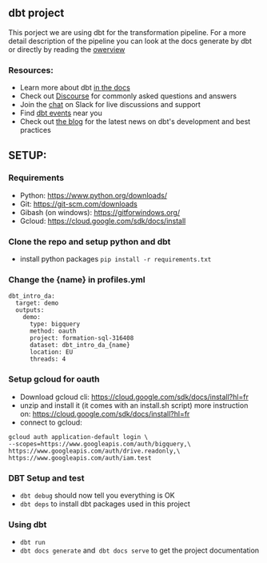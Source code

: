 ## dbt project

This porject we are using dbt for the transformation pipeline.
For a more detail description of the pipeline you can look at the docs generate by dbt or directly by reading
the [owerview](models/overview.md)


### Resources:
- Learn more about dbt [in the docs](https://docs.getdbt.com/docs/introduction)
- Check out [Discourse](https://discourse.getdbt.com/) for commonly asked questions and answers
- Join the [chat](https://community.getdbt.com/) on Slack for live discussions and support
- Find [dbt events](https://events.getdbt.com) near you
- Check out [the blog](https://blog.getdbt.com/) for the latest news on dbt's development and best practices


## SETUP:


### Requirements

- Python: https://www.python.org/downloads/
- Git: https://git-scm.com/downloads
- Gibash (on windows): https://gitforwindows.org/
- Gcloud: https://cloud.google.com/sdk/docs/install


### Clone the repo and setup python and dbt

- install python packages `pip install -r requirements.txt`

### Change the {name} in profiles.yml

```
dbt_intro_da:
  target: demo
  outputs:
    demo:
      type: bigquery
      method: oauth
      project: formation-sql-316408
      dataset: dbt_intro_da_{name}
      location: EU
      threads: 4

```

### Setup gcloud for oauth

- Download gcloud cli: https://cloud.google.com/sdk/docs/install?hl=fr
- unzip and install it (it comes with an install.sh script) more instruction on: https://cloud.google.com/sdk/docs/install?hl=fr
- connect to gcloud:
```
gcloud auth application-default login \
--scopes=https://www.googleapis.com/auth/bigquery,\
https://www.googleapis.com/auth/drive.readonly,\
https://www.googleapis.com/auth/iam.test

```

### DBT Setup and test

- `dbt debug` should now tell you everything is OK
- `dbt deps` to install dbt packages used in this project


### Using dbt

- `dbt run`
- `dbt docs generate` and` dbt docs serve` to get the project documentation



